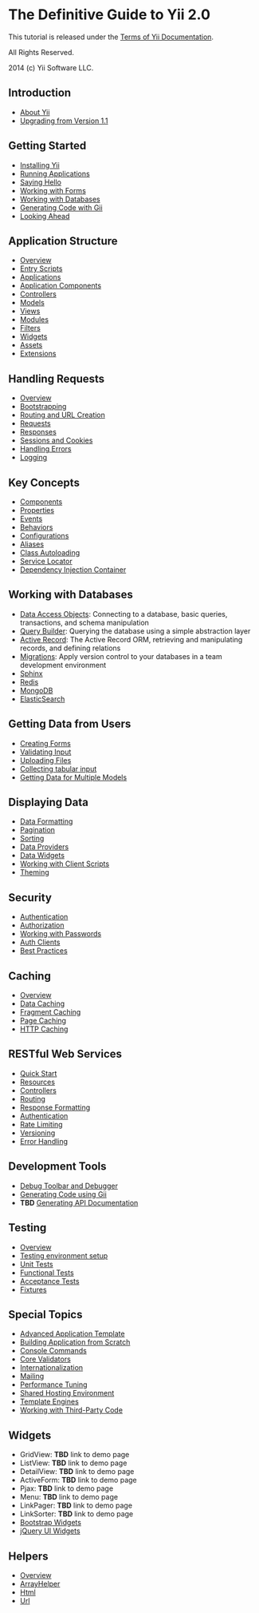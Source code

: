 The Definitive Guide to Yii 2.0
===============================

This tutorial is released under the [Terms of Yii Documentation](http://www.yiiframework.com/doc/terms/).

All Rights Reserved.

2014 (c) Yii Software LLC.


Introduction
------------

* [About Yii](intro-yii.md)
* [Upgrading from Version 1.1](intro-upgrade-from-v1.md)


Getting Started
---------------

* [Installing Yii](start-installation.md)
* [Running Applications](start-workflow.md)
* [Saying Hello](start-hello.md)
* [Working with Forms](start-forms.md)
* [Working with Databases](start-databases.md)
* [Generating Code with Gii](start-gii.md)
* [Looking Ahead](start-looking-ahead.md)


Application Structure
---------------------

* [Overview](structure-overview.md)
* [Entry Scripts](structure-entry-scripts.md)
* [Applications](structure-applications.md)
* [Application Components](structure-application-components.md)
* [Controllers](structure-controllers.md)
* [Models](structure-models.md)
* [Views](structure-views.md)
* [Modules](structure-modules.md)
* [Filters](structure-filters.md)
* [Widgets](structure-widgets.md)
* [Assets](structure-assets.md)
* [Extensions](structure-extensions.md)


Handling Requests
-----------------

* [Overview](runtime-overview.md)
* [Bootstrapping](runtime-bootstrapping.md)
* [Routing and URL Creation](runtime-routing.md)
* [Requests](runtime-requests.md)
* [Responses](runtime-responses.md)
* [Sessions and Cookies](runtime-sessions-cookies.md)
* [Handling Errors](runtime-handling-errors.md)
* [Logging](runtime-logging.md)


Key Concepts
------------

* [Components](concept-components.md)
* [Properties](concept-properties.md)
* [Events](concept-events.md)
* [Behaviors](concept-behaviors.md)
* [Configurations](concept-configurations.md)
* [Aliases](concept-aliases.md)
* [Class Autoloading](concept-autoloading.md)
* [Service Locator](concept-service-locator.md)
* [Dependency Injection Container](concept-di-container.md)


Working with Databases
----------------------

* [Data Access Objects](db-dao.md): Connecting to a database, basic queries, transactions, and schema manipulation
* [Query Builder](db-query-builder.md): Querying the database using a simple abstraction layer
* [Active Record](db-active-record.md): The Active Record ORM, retrieving and manipulating records, and defining relations
* [Migrations](db-migrations.md): Apply version control to your databases in a team development environment
* [Sphinx](https://github.com/yiisoft/yii2-sphinx/blob/master/docs/guide/README.md)
* [Redis](https://github.com/yiisoft/yii2-redis/blob/master/docs/guide/README.md)
* [MongoDB](https://github.com/yiisoft/yii2-mongodb/blob/master/docs/guide/README.md)
* [ElasticSearch](https://github.com/yiisoft/yii2-elasticsearch/blob/master/docs/guide/README.md)


Getting Data from Users
-----------------------

* [Creating Forms](input-forms.md)
* [Validating Input](input-validation.md)
* [Uploading Files](input-file-upload.md)
* [Collecting tabular input](input-tabular-input.md)
* [Getting Data for Multiple Models](input-multiple-models.md)


Displaying Data
---------------

* [Data Formatting](output-formatter.md)
* [Pagination](output-pagination.md)
* [Sorting](output-sorting.md)
* [Data Providers](output-data-providers.md)
* [Data Widgets](output-data-widgets.md)
* [Working with Client Scripts](output-client-scripts.md)
* [Theming](output-theming.md)


Security
--------

* [Authentication](security-authentication.md)
* [Authorization](security-authorization.md)
* [Working with Passwords](security-passwords.md)
* [Auth Clients](https://github.com/yiisoft/yii2-authclient/blob/master/docs/guide/README.md)
* [Best Practices](security-best-practices.md)


Caching
-------

* [Overview](caching-overview.md)
* [Data Caching](caching-data.md)
* [Fragment Caching](caching-fragment.md)
* [Page Caching](caching-page.md)
* [HTTP Caching](caching-http.md)


RESTful Web Services
--------------------

* [Quick Start](rest-quick-start.md)
* [Resources](rest-resources.md)
* [Controllers](rest-controllers.md)
* [Routing](rest-routing.md)
* [Response Formatting](rest-response-formatting.md)
* [Authentication](rest-authentication.md)
* [Rate Limiting](rest-rate-limiting.md)
* [Versioning](rest-versioning.md)
* [Error Handling](rest-error-handling.md)


Development Tools
-----------------

* [Debug Toolbar and Debugger](tool-debugger.md)
* [Generating Code using Gii](tool-gii.md)
* **TBD** [Generating API Documentation](tool-api-doc.md)


Testing
-------

* [Overview](test-overview.md)
* [Testing environment setup](test-environment-setup.md)
* [Unit Tests](test-unit.md)
* [Functional Tests](test-functional.md)
* [Acceptance Tests](test-acceptance.md)
* [Fixtures](test-fixtures.md)


Special Topics
--------------

* [Advanced Application Template](tutorial-advanced-app.md)
* [Building Application from Scratch](tutorial-start-from-scratch.md)
* [Console Commands](tutorial-console.md)
* [Core Validators](tutorial-core-validators.md)
* [Internationalization](tutorial-i18n.md)
* [Mailing](tutorial-mailing.md)
* [Performance Tuning](tutorial-performance-tuning.md)
* [Shared Hosting Environment](tutorial-shared-hosting.md)
* [Template Engines](tutorial-template-engines.md)
* [Working with Third-Party Code](tutorial-yii-integration.md)


Widgets
-------

* GridView: **TBD** link to demo page
* ListView: **TBD** link to demo page
* DetailView: **TBD** link to demo page
* ActiveForm: **TBD** link to demo page
* Pjax: **TBD** link to demo page
* Menu: **TBD** link to demo page
* LinkPager: **TBD** link to demo page
* LinkSorter: **TBD** link to demo page
* [Bootstrap Widgets](https://github.com/yiisoft/yii2-bootstrap/blob/master/docs/guide/README.md)
* [jQuery UI Widgets](https://github.com/yiisoft/yii2-jui/blob/master/docs/guide/README.md)


Helpers
-------

* [Overview](helper-overview.md)
* [ArrayHelper](helper-array.md)
* [Html](helper-html.md)
* [Url](helper-url.md)

